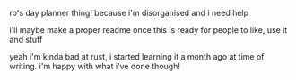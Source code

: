 ro's day planner thing! because i'm disorganised and i need help

i'll maybe make a proper readme once this is ready for people to like, use it and stuff

yeah i'm kinda bad at rust, i started learning it a month ago at time of writing. i'm happy with what i've done though!


